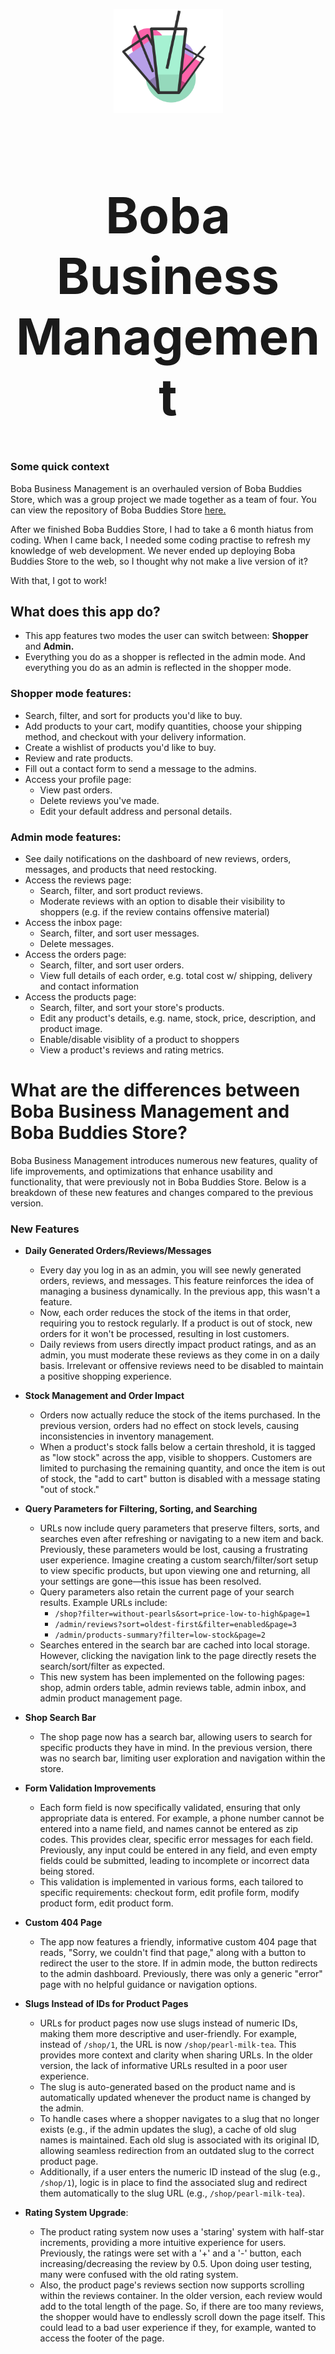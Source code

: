 <p align="center">
  <img src="public/images/thank-you.svg" alt="Logo" width="175"/>
</p>

<h1 align="center" style="font-size: 5rem;">
Boba Business Management
</h1>

### Some quick context
Boba Business Management is an overhauled version of Boba Buddies Store, which was a group project we made together as a team of four. 
You can view the repository of Boba Buddies Store [here.](https://github.com/Boba-Buddies/boba-buddies-store)

After we finished Boba Buddies Store, I had to take a 6 month hiatus from coding. When I came back, I needed some coding practise to refresh my knowledge of web development.
We never ended up deploying Boba Buddies Store to the web, so I thought why not make a live version of it?

With that, I got to work!

## What does this app do?
- This app features two modes the user can switch between: **Shopper** and **Admin.**
- Everything you do as a shopper is reflected in the admin mode. And everything you do as an admin is reflected in the shopper mode.


### Shopper mode features:
- Search, filter, and sort for products you'd like to buy.
- Add products to your cart, modify quantities, choose your shipping method, and checkout with your delivery information.
- Create a wishlist of products you'd like to buy.
- Review and rate products.
- Fill out a contact form to send a message to the admins.
- Access your profile page:
    - View past orders.
    - Delete reviews you've made.
    - Edit your default address and personal details.

### Admin mode features:
- See daily notifications on the dashboard of new reviews, orders, messages, and products that need restocking.
- Access the reviews page:
    - Search, filter, and sort product reviews.
    - Moderate reviews with an option to disable their visibility to shoppers (e.g. if the review contains offensive material)
- Access the inbox page:
    - Search, filter, and sort user messages.
    - Delete messages.
- Access the orders page:
    - Search, filter, and sort user orders.
    - View full details of each order, e.g. total cost w/ shipping, delivery and contact information
- Access the products page:
    - Search, filter, and sort your store's products.
    - Edit any product's details, e.g. name, stock, price, description, and product image.
    - Enable/disable visiblity of a product to shoppers
    - View a product's reviews and rating metrics.

# What are the differences between Boba Business Management and Boba Buddies Store?

Boba Business Management introduces numerous new features, quality of life improvements, and optimizations that enhance usability and functionality, that were previously not in Boba Buddies Store. Below is a breakdown of these new features and changes compared to the previous version.

### New Features

- **Daily Generated Orders/Reviews/Messages**
  - Every day you log in as an admin, you will see newly generated orders, reviews, and messages. This feature reinforces the idea of managing a business dynamically. In the previous app, this wasn't a feature. 
  - Now, each order reduces the stock of the items in that order, requiring you to restock regularly. If a product is out of stock, new orders for it won't be processed, resulting in lost customers. 
  - Daily reviews from users directly impact product ratings, and as an admin, you must moderate these reviews as they come in on a daily basis. Irrelevant or offensive reviews need to be disabled to maintain a positive shopping experience.

- **Stock Management and Order Impact**
  - Orders now actually reduce the stock of the items purchased. In the previous version, orders had no effect on stock levels, causing inconsistencies in inventory management. 
  - When a product's stock falls below a certain threshold, it is tagged as "low stock" across the app, visible to shoppers. Customers are limited to purchasing the remaining quantity, and once the item is out of stock, the "add to cart" button is disabled with a message stating "out of stock."

- **Query Parameters for Filtering, Sorting, and Searching**
  - URLs now include query parameters that preserve filters, sorts, and searches even after refreshing or navigating to a new item and back. Previously, these parameters would be lost, causing a frustrating user experience. Imagine creating a custom search/filter/sort setup to view specific products, but upon viewing one and returning, all your settings are gone—this issue has been resolved.
  - Query parameters also retain the current page of your search results. Example URLs include:
    - `/shop?filter=without-pearls&sort=price-low-to-high&page=1`
    - `/admin/reviews?sort=oldest-first&filter=enabled&page=3`
    - `/admin/products-summary?filter=low-stock&page=2`
  - Searches entered in the search bar are cached into local storage. However, clicking the navigation link to the page directly resets the search/sort/filter as expected.
  - This new system has been implemented on the following pages: shop, admin orders table, admin reviews table, admin inbox, and admin product management page.

- **Shop Search Bar**
  - The shop page now has a search bar, allowing users to search for specific products they have in mind. In the previous version, there was no search bar, limiting user exploration and navigation within the store.

- **Form Validation Improvements**
  - Each form field is now specifically validated, ensuring that only appropriate data is entered. For example, a phone number cannot be entered into a name field, and names cannot be entered as zip codes. This provides clear, specific error messages for each field. Previously, any input could be entered in any field, and even empty fields could be submitted, leading to incomplete or incorrect data being stored.
  - This validation is implemented in various forms, each tailored to specific requirements: checkout form, edit profile form, modify product form, edit product form.

- **Custom 404 Page**
  - The app now features a friendly, informative custom 404 page that reads, "Sorry, we couldn't find that page," along with a button to redirect the user to the store. If in admin mode, the button redirects to the admin dashboard. Previously, there was only a generic "error" page with no helpful guidance or navigation options.

- **Slugs Instead of IDs for Product Pages**
  - URLs for product pages now use slugs instead of numeric IDs, making them more descriptive and user-friendly. For example, instead of `/shop/1`, the URL is now `/shop/pearl-milk-tea`. This provides more context and clarity when sharing URLs. In the older version, the lack of informative URLs resulted in a poor user experience.
  - The slug is auto-generated based on the product name and is automatically updated whenever the product name is changed by the admin.
  - To handle cases where a shopper navigates to a slug that no longer exists (e.g., if the admin updates the slug), a cache of old slug names is maintained. Each old slug is associated with its original ID, allowing seamless redirection from an outdated slug to the correct product page.
  - Additionally, if a user enters the numeric ID instead of the slug (e.g., `/shop/1`), logic is in place to find the associated slug and redirect them automatically to the slug URL (e.g., `/shop/pearl-milk-tea`).

- **Rating System Upgrade**:
  - The product rating system now uses a 'staring' system with half-star increments, providing a more intuitive experience for users. Previously, the ratings were set with a '+' and a '-' button, each increasing/decreasing the review by 0.5. Upon doing user testing, many were confused with the old rating system.
  - Also, the product page's reviews section now supports scrolling within the reviews container. In the older version, each review would add to the total length of the page. So, if there are too many reviews, the shopper would have to endlessly scroll down the page itself. This could lead to a bad user experience if they, for example, wanted to access the footer of the page.






